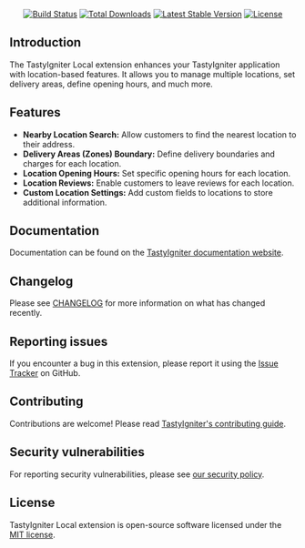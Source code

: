 <p align="center">
    <a href="https://github.com/tastyigniter/ti-ext-local/actions"><img src="https://github.com/tastyigniter/ti-ext-local/actions/workflows/pipeline.yml/badge.svg" alt="Build Status"></a>
    <a href="https://packagist.org/packages/tastyigniter/ti-ext-local"><img src="https://img.shields.io/packagist/dt/tastyigniter/ti-ext-local" alt="Total Downloads"></a>
    <a href="https://packagist.org/packages/tastyigniter/ti-ext-local"><img src="https://img.shields.io/packagist/v/tastyigniter/ti-ext-local" alt="Latest Stable Version"></a>
    <a href="https://packagist.org/packages/tastyigniter/ti-ext-local"><img src="https://img.shields.io/packagist/l/tastyigniter/ti-ext-local" alt="License"></a>
</p>

## Introduction

The TastyIgniter Local extension enhances your TastyIgniter application with location-based features. It allows you to manage multiple locations, set delivery areas, define opening hours, and much more.

## Features

- **Nearby Location Search:** Allow customers to find the nearest location to their address.
- **Delivery Areas (Zones) Boundary:** Define delivery boundaries and charges for each location.
- **Location Opening Hours:** Set specific opening hours for each location.
- **Location Reviews:** Enable customers to leave reviews for each location.
- **Custom Location Settings:** Add custom fields to locations to store additional information.

## Documentation

Documentation can be found on the [TastyIgniter documentation website](https://tastyigniter.com/docs/extensions/local).

## Changelog

Please see [CHANGELOG](https://github.com/tastyigniter/ti-ext-local/blob/master/CHANGELOG.md) for more information on what has changed recently.

## Reporting issues

If you encounter a bug in this extension, please report it using the [Issue Tracker](https://github.com/tastyigniter/ti-ext-local/issues) on GitHub.

## Contributing

Contributions are welcome! Please read [TastyIgniter's contributing guide](https://tastyigniter.com/docs/resources/contribution-guide).

## Security vulnerabilities

For reporting security vulnerabilities, please see [our security policy](https://github.com/tastyigniter/ti-ext-local/security/policy).

## License

TastyIgniter Local extension is open-source software licensed under the [MIT license](https://github.com/tastyigniter/ti-ext-local/blob/master/LICENSE.md).
